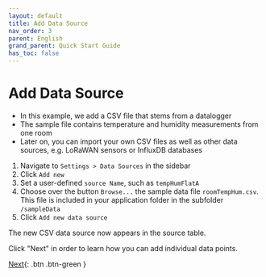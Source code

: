 ```yaml
---
layout: default
title: Add Data Source
nav_order: 3
parent: English
grand_parent: Quick Start Guide
has_toc: false
---
```


# Add Data Source
- In this example, we add a CSV file that stems from a datalogger
- The sample file contains temperature and humidity measurements from one room
- Later on, you can import your own CSV files as well as other data sources, e.g. LoRaWAN sensors or InfluxDB databases


1. Navigate to `Settings > Data Sources` in the sidebar
1. Click `Add new`
1. Set a user-defined `source Name`, such as `tempHumFlatA`
1. Choose over the button `Browse...` the sample data file `roomTempHum.csv`. This file is included in your application folder in the subfolder `/sampleData`
1. Click `Add new data source`

The new CSV data source now appears in the source table.

Click "Next" in order to learn how you can add individual data points.

[Next](https://hslu-ige-laes.github.io/lcm/docs/quickStartGuide/en/addDataPoints/){: .btn .btn-green }
